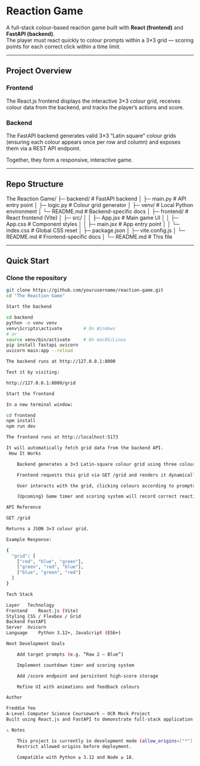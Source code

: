 # Reaction Game

A full-stack colour-based reaction game built with **React (frontend)** and **FastAPI (backend)**.  
The player must react quickly to colour prompts within a 3×3 grid — scoring points for each correct click within a time limit.

---

## Project Overview

### Frontend
The React.js frontend displays the interactive 3×3 colour grid, receives colour data from the backend, and tracks the player’s actions and score.

### Backend
The FastAPI backend generates valid 3×3 “Latin square” colour grids (ensuring each colour appears once per row and column) and exposes them via a REST API endpoint.

Together, they form a responsive, interactive game.

---

## Repo Structure

The Reaction Game/
├─ backend/ # FastAPI backend
│ ├─ main.py # API entry point
│ ├─ logic.py # Colour grid generator
│ ├─ venv/ # Local Python environment
│ └─ README.md # Backend-specific docs
│
├─ frontend/ # React frontend (Vite)
│ ├─ src/
│ │ ├─ App.jsx # Main game UI
│ │ ├─ App.css # Component styles
│ │ ├─ main.jsx # App entry point
│ │ └─ index.css # Global CSS reset
│ ├─ package.json
│ ├─ vite.config.js
│ └─ README.md # Frontend-specific docs
│
└─ README.md # This file


---

## Quick Start

### Clone the repository

```bash
git clone https://github.com/yourusername/reaction-game.git
cd "The Reaction Game"

Start the backend

cd backend
python -m venv venv
venv\Scripts\activate        # On Windows
# or
source venv/bin/activate     # On macOS/Linux
pip install fastapi uvicorn
uvicorn main:app --reload

The backend runs at http://127.0.0.1:8000

Test it by visiting:

http://127.0.0.1:8000/grid

Start the frontend

In a new terminal window:

cd frontend
npm install
npm run dev

The frontend runs at http://localhost:5173

It will automatically fetch grid data from the backend API.
 How It Works

    Backend generates a 3×3 Latin-square colour grid using three colours (e.g. red, green, blue).

    Frontend requests this grid via GET /grid and renders it dynamically.

    User interacts with the grid, clicking colours according to prompts.

    (Upcoming) Game timer and scoring system will record correct reactions and save results.

API Reference

GET /grid

Returns a JSON 3×3 colour grid.

Example Response:

{
  "grid": [
    ["red", "blue", "green"],
    ["green", "red", "blue"],
    ["blue", "green", "red"]
  ]
}

Tech Stack

Layer	Technology
Frontend	React.js (Vite)
Styling	CSS / Flexbox / Grid
Backend	FastAPI
Server	Uvicorn
Language	Python 3.12+, JavaScript (ES6+)

Next Development Goals

    Add target prompts (e.g. “Row 2 — Blue”)

    Implement countdown timer and scoring system

    Add /score endpoint and persistent high-score storage

    Refine UI with animations and feedback colours

Author

Freddie Yeo
A-Level Computer Science Coursework — OCR Mock Project
Built using React.js and FastAPI to demonstrate full-stack application design, API communication, and interactive frontend development.

⚠️ Notes

    This project is currently in development mode (allow_origins=["*"] for CORS).
    Restrict allowed origins before deployment.

    Compatible with Python ≥ 3.12 and Node ≥ 18.